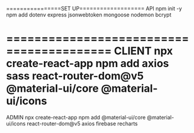 ================SET UP===================
API
npm init -y
npm add dotenv express jsonwebtoken mongoose nodemon bcrypt

=========================================
CLIENT
npx create-react-app
npm add axios sass react-router-dom@v5 @material-ui/core @material-ui/icons
=========================================
ADMIN
npx create-react-app
npm add @material-ui/core @material-ui/icons react-router-dom@v5 axios firebase recharts
